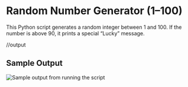 # Random Number Generator (1–100)

This Python script generates a random integer between 1 and 100. If the number is above 90, it prints a special “Lucky” message.

//output

## Sample Output

![Sample output from running the script](images/sample_output.png)

